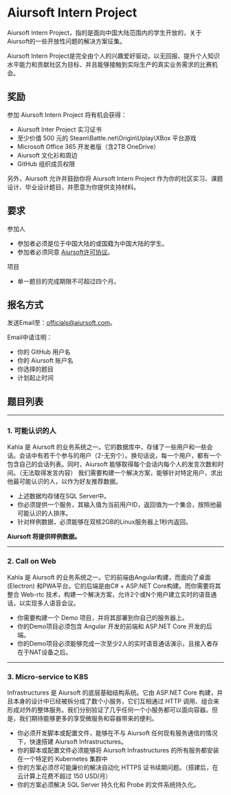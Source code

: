 # Aiursoft Intern Project

Aiursoft Intern Project，指的是面向中国大陆范围内的学生开放的，关于Aiursoft的一些开放性问题的解决方案征集。

Aiursoft Intern Project是完全由个人的兴趣爱好驱动，以无回报、提升个人知识水平能力和贡献社区为目标、并且能够接触到实际生产的真实业务需求的比赛机会。

## 奖励

参加 Aiursoft Intern Project 将有机会获得：

* Aiursoft Inter Project 实习证书
* 至少价值 500 元的 Steam\Battle.net\Origin\Uplay\XBox 平台游戏
* Microsoft Office 365 开发者版（含2TB OneDrive）
* Aiursoft 文化衫和周边
* GitHub 组织成员权限

另外，Aiursoft 允许并鼓励你将 Aiursoft Intern Project 作为你的社区实习、课题设计、毕业设计题目，并愿意为你提供支持材料。

## 要求

参加人

* 参加者必须是位于中国大陆的或国籍为中国大陆的学生。
* 参加者必须同意 [Aiursoft许可协议](https://www.aiursoft.com/docs/terms)。

项目

* 单一题目的完成期限不可超过四个月。

## 报名方式

发送Email至：[officials@aiursoft.com](mailto:officials@aiursoft.com)。

Email中请注明：

* 你的 GitHub 用户名
* 你的 Aiursoft 账户名
* 你选择的题目
* 计划起止时间

## 题目列表

-------

### 1. 可能认识的人

Kahla 是 Aiursoft 的业务系统之一。它的数据库中，存储了一些用户和一些会话。会话中有若干个参与的用户（2-无穷个）。换句话说，每一个用户，都有一个包含自己的会话列表。同时，Aiursoft 能够取得每个会话内每个人的发言次数和时间。（无法取得发言内容） 我们需要构建一个解决方案，能够针对特定用户，求出他最可能认识的人，以作为好友推荐数据。

* 上述数据均存储在SQL Server中。
* 你必须提供一个服务，其输入值为当前用户ID，返回值为一个集合，按照他最可能认识的人排序。
* 针对样例数据，必须能够在双核2GB的Linux服务器上1秒内返回。

**Aiursoft 将提供样例数据。**

-------

### 2. Call on Web

Kahla 是 Aiursoft 的业务系统之一。它的前端由Angular构建，而面向了桌面 (Electron) 和PWA平台。它的后端是由C# + ASP.NET Core构建。而你需要将其整合 Web-rtc 技术，构建一个解决方案，允许2个或N个用户建立实时的语音通话，以实现多人语音会议。

* 你需要构建一个 Demo 项目，并将其部署到你自己的服务器上。
* 你的Demo项目必须包含 Angular 开发的前端和 ASP.NET Core 开发的后端。
* 你的Demo项目必须能够完成一次至少2人的实时语音通话演示，且接入者存在于NAT设备之后。

-------

### 3. Micro-service to K8S

Infrastructures 是 Aiursoft 的底层基础结构系统。它由 ASP.NET Core 构建，并且本身的设计中已经被拆分成了数个小服务，它们互相通过 HTTP 调用、组合来形成对外的整体服务。我们分别验证了几乎任何一个小服务都可以面向容器。但是，我们期待能够更多的享受微服务和容器带来的便利。

* 你必须开发脚本或配置文件，能够在不与 Aiursoft 任何现有服务通信的情况下，快速搭建 Aiursoft Infrastructures。
* 你的脚本或配置文件必须能够将 Aiursoft Infrastructures 的所有服务都安装在一个特定的 Kubernetes 集群中
* 你的方案必须尽可能廉价的解决自动化 HTTPS 证书续期问题。（搭建后，在云计算上花费不超过 150 USD/月）
* 你的方案必须解决 SQL Server 持久化和 Probe 的文件系统持久化。

